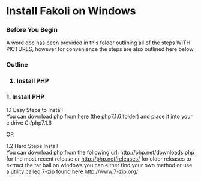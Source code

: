  Install Fakoli on Windows
==========================

<h3>Before You Begin</h3>
A word doc has been provided in this folder outlining all of the steps WITH PICTURES, however for convenience the steps are also outlined here below


<h3>Outline <h3>

1.  Install PHP <br>



<h3> 1. Install PHP </h3>

1.1 Easy Steps to Install <br>
You can download php from here (the php7.1.6 folder) 
and place it into your c drive C:/php7.1.6

OR 

1.2 Hard Steps Install <br>
You can download php from the following url: 
http://php.net/downloads.php for the most recent release
or http://php.net/releases/ for older releases
to extract the tar ball on windows you can either find your own method
or use a utility called 7-zip found here http://www.7-zip.org/
